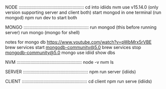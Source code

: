 NODE ::::::::::::::::::::::::::::::::::::::::::::::::::::
cd into idiids
nvm use v15.14.0 (only version supporting server and client both)
start mongod in one terminal (run mongod)
npm run dev to start both
 
MONGO ::::::::::::::::::::::::::::::::::::::::::::::::::::
run mongod (this before running server)
run mongo (mongo for shell)

notes for mongo db https://www.youtube.com/watch?v=pWbMrx5rVBE
brew services start mongodb-community@5.0
brew services stop mongodb-community@5.0
mongo
use idiid
show dbs

NVM ::::::::::::::::::::::::::::::::::::::::::::::::::::
node -v
nvm ls

SERVER ::::::::::::::::::::::::::::::::::::::::::::::::::::
npm run server (idiids)

CLIENT ::::::::::::::::::::::::::::::::::::::::::::::::::::
cd client
npm run serve (idiids)

